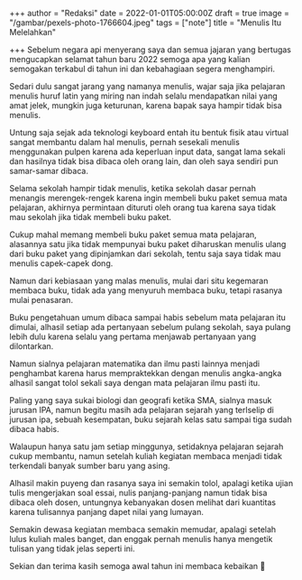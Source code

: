 +++
author = "Redaksi"
date = 2022-01-01T05:00:00Z
draft = true
image = "/gambar/pexels-photo-1766604.jpeg"
tags = ["note"]
title = "Menulis Itu Melelahkan"

+++
Sebelum negara api menyerang saya dan semua jajaran yang bertugas mengucapkan selamat tahun baru 2022 semoga apa yang kalian semogakan terkabul di tahun ini dan kebahagiaan segera menghampiri.

Sedari dulu sangat jarang yang namanya menulis, wajar saja jika pelajaran menulis huruf latin yang miring nan indah selalu mendapatkan nilai yang amat jelek, mungkin juga keturunan, karena bapak saya hampir tidak bisa menulis.

Untung saja sejak ada teknologi keyboard entah itu bentuk fisik atau virtual sangat membantu dalam hal menulis, pernah sesekali menulis menggunakan pulpen karena ada keperluan input data, sangat lama sekali dan hasilnya tidak bisa dibaca oleh orang lain, dan oleh saya sendiri pun samar-samar dibaca.

Selama sekolah hampir tidak menulis, ketika sekolah dasar pernah menangis merengek-rengek karena ingin membeli buku paket semua mata pelajaran, akhirnya permintaan dituruti oleh orang tua karena saya tidak mau sekolah jika tidak membeli buku paket.

Cukup mahal memang membeli buku paket semua mata pelajaran, alasannya satu jika tidak mempunyai buku paket diharuskan menulis ulang dari buku paket yang dipinjamkan dari sekolah, tentu saja saya tidak mau menulis capek-capek dong.

Namun dari kebiasaan yang malas menulis, mulai dari situ kegemaran membaca buku, tidak ada yang menyuruh membaca buku, tetapi rasanya mulai penasaran.

Buku pengetahuan umum dibaca sampai habis sebelum mata pelajaran itu dimulai, alhasil setiap ada pertanyaan sebelum pulang sekolah, saya pulang lebih dulu karena selalu yang pertama menjawab pertanyaan yang dilontarkan.

Namun sialnya pelajaran matematika dan ilmu pasti lainnya menjadi penghambat karena harus mempraktekkan dengan menulis angka-angka alhasil sangat tolol sekali saya dengan mata pelajaran ilmu pasti itu.

Paling yang saya sukai biologi dan geografi ketika SMA, sialnya masuk jurusan IPA, namun begitu masih ada pelajaran sejarah yang terlselip di jurusan ipa, sebuah kesempatan, buku sejarah kelas satu sampai tiga sudah dibaca habis.

Walaupun hanya satu jam setiap minggunya, setidaknya pelajaran sejarah cukup membantu, namun setelah kuliah kegiatan membaca menjadi tidak terkendali banyak sumber baru yang asing.

Alhasil makin puyeng dan rasanya saya ini semakin tolol, apalagi ketika ujian tulis mengerjakan soal essai, nulis panjang-panjang namun tidak bisa dibaca oleh dosen, untungnya kebanyakan dosen melihat dari kuantitas karena tulisannya panjang dapet nilai yang lumayan.

Semakin dewasa kegiatan membaca semakin memudar, apalagi setelah lulus kuliah males banget, dan enggak pernah menulis hanya mengetik tulisan yang tidak jelas seperti ini.

Sekian dan terima kasih semoga awal tahun ini membaca kebaikan 🙂